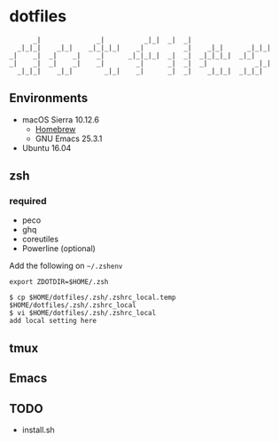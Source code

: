 # dotfiles

```
      _|              _|          _|_|  _|  _|
  _|_|_|    _|_|    _|_|_|_|    _|          _|    _|_|      _|_|_|
_|    _|  _|    _|    _|      _|_|_|_|  _|  _|  _|_|_|_|  _|_|
_|    _|  _|    _|    _|        _|      _|  _|  _|            _|_|
  _|_|_|    _|_|        _|_|    _|      _|  _|    _|_|_|  _|_|_|

```

## Environments
- macOS Sierra 10.12.6
  - [Homebrew](https://brew.sh)
  - GNU Emacs 25.3.1
- Ubuntu 16.04

## zsh
### required
- peco
- ghq
- coreutiles
- Powerline (optional)

Add the following on `~/.zshenv`

``` shell
export ZDOTDIR=$HOME/.zsh
```

```shell
$ cp $HOME/dotfiles/.zsh/.zshrc_local.temp $HOME/dotfiles/.zsh/.zshrc_local
$ vi $HOME/dotfiles/.zsh/.zshrc_local
add local setting here
```

## tmux

## Emacs

## TODO
- install.sh
